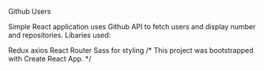 Github Users

Simple React application uses Github API to fetch users and display number and repositories. Libaries used:

Redux
axios
React Router
Sass for styling
/* This project was bootstrapped with Create React App. */
